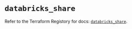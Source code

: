 # `databricks_share`

Refer to the Terraform Registory for docs: [`databricks_share`](https://registry.terraform.io/providers/databricks/databricks/1.21.0/docs/resources/share).
